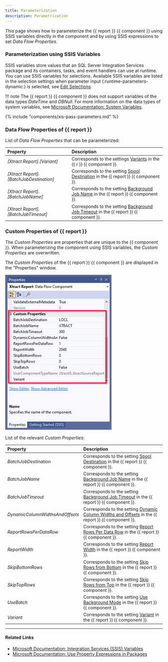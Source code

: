 ```yaml
---
title: Parameterization 
description: Parametrization 
---
```


This page shows how to parameterize the {{ report }} {{ component }} using SSIS variables directly in the component and by using SSIS expressions to set *Data Flow Properties*.

### Parameterization using SSIS Variables

SSIS variables store values that an SQL Server Integration Services package and its containers, tasks, and event handlers can use at runtime.<br> You can use SSIS variables for selections.
Available SSIS variables are listed in the selection settings when parameter input (:runtime-parameters-dynamic:) is selected, see [Edit Selections](variants-and-selections.md#edit-selections).<br> 

!!! note 
	The {{ report }} {{ component }} does not support variables of the data types *DateTime* and *DBNull*. 
	For more information on the data types of system variables, see [Microsoft Documentation: System Variables](https://docs.microsoft.com/en-us/sql/integration-services/system-variables?view=sql-server-ver15).


{% include "components/xis-pass-parameters.md" %}

### Data Flow Properties of {{ report }}
List of *Data Flow Properties* that can be parameterized:

|Property|Description|
|:----|:----|
| *[Xtract Report].[Variant]*| Corresponds to the settings [Variants](variants-and-selections.md#choose-a-variant) in the {{ r }} {{ component }}.|
| *[Xtract Report].[BatchJobDestination]* | Corresponds to the setting [Spool Destination](settings.md/#spool-destination) in the {{ report }} {{ component }}.|
| *[Xtract Report].[BatchJobName]*        | Corresponds to the setting [Background Job Name](settings.md/#background-job-name) in the {{ report }} {{ component }}.|
| *[Xtract Report].[BatchJobTimeout]*     | Corresponds to the setting [Background Job Timeout](settings.md/#background-job-timeout) in the {{ report }} {{ component }}.|


### Custom Properties of {{ report }}

The *Custom Properties* are properties that are unique to the {{ component }}.
When parameterizing the component using SSIS variables, the *Custom Properties* are overwritten.

The *Custom Properties* of the {{ report }} {{ component }} are displayed in the "Properties" window. 

![report-properties](../../assets/images/xis/documentation/report/report-properties.png)

List of the relevant *Custom Properties*:

|Property|Description|
|:----|:----|
| *BatchJobDestination* | Corresponds to the setting [Spool Destination](settings.md/#spool-destination) in the {{ report }} {{ component }}.|
| *BatchJobName* | Corresponds to the setting [Background Job Name](settings.md/#background-job-name) in the {{ report }} {{ component }}.|
| *BatchJobTimeout* | Corresponds to the setting [Background Job Timeout](settings.md/#background-job-timeout) in the {{ report }} {{ component }}.|
| *DynamicColumnWidthsAndOffsets* | Corresponds to the setting [Dynamic Column Widths and Offsets](report-columns-define.md/#dynamic-column-width-and-offset) in the {{ report }} {{ component }}. |
| *ReportRowsPerDataRow* | Corresponds to the setting [Report Rows Per Data Row](report-columns-define.md#report-rows-per-data-row) in the {{ report }} {{ component }}. |
| *ReportWidth* | Corresponds to the setting [Report Width](report-columns-define.md/#report-width) in the {{ report }} {{ component }}. |
| *SkipBottomRows* | Corresponds to the setting [Skip Rows from Bottom](report-columns-define.md/#skip-rows-from-bottom) in the {{ report }} {{ component }}. |
| *SkipTopRows* | Corresponds to the setting [Skip Rows from Top](report-columns-define.md/#skip-rows-from-top) in the {{ report }} {{ component }}. |
| *UseBatch* | Corresponds to the setting [Use Background Mode](settings.md/#use-background-mode) in the {{ report }} {{ component }}. |
| *Variant* | Corresponds to the setting [Variant](variants-and-selections.md/choose-a-variant) in the {{ report }} {{ component }}.|

****
#### Related Links
- [Microsoft Documentation: Integration Services (SSIS) Variables](https://docs.microsoft.com/en-us/sql/integration-services/integration-services-ssis-variables?view=sql-server-ver15)
- [Microsoft Documentation: Use Property Expressions in Packages](https://learn.microsoft.com/en-us/sql/integration-services/expressions/use-property-expressions-in-packages)
